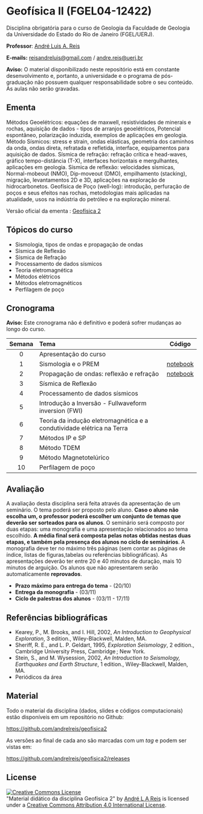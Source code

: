 # Geofísica II (FGEL04-12422)
Disciplina obrigatória para o curso de Geologia da Faculdade de Geologia da Universidade do Estado do Rio de Janeiro (FGEL/UERJ).

**Professor**: [André Luis A. Reis](https://www.pinga-lab.org/people/andre.html)

**E-mails:** reisandreluis@gmail.com / andre.reis@uerj.br

**Aviso:** O material disponibilizado neste repositório está em constante desenvolvimento e, portanto, a universidade e o programa de pós-graduação não possuem qualquer responsabilidade sobre o seu conteúdo. As aulas não serão gravadas.

## Ementa

Métodos Geoelétricos: equações de maxwell, resistividades de minerais e rochas, aquisição de dados - tipos de arranjos geoelétricos, Potencial espontâneo, polarização induzida, exemplos de aplicações em geologia. Método Sísmicos: stress e strain, ondas elásticas, geometria dos caminhos da onda, ondas direta, refratada e refletida, interface, equipamentos para aquisição de dados. Sísmica de refração: refração crítica e head-waves, gráfico tempo-distância (T-X), interfaces horizontais e mergulhantes, aplicações em geologia. Sísmica de reflexão: velocidades sísmicas, Normal-mobeout (NMO), Dip-moveout (DMO), empilhamento (stacking), migração, levantamentos 2D e 3D, aplicações na exploração de hidrocarbonetos. Geofísica de Poço (well-log): introdução, perfuração de poços e seus efeitos nas rochas, metodologias mais aplicadas na atualidade, usos na indústria do petróleo e na exploração mineral.

Versão oficial da ementa : [Geofísica 2](http://www.ementario.uerj.br/ementa.php?cdg_disciplina=12422)

## Tópicos do curso

* Sismologia, tipos de ondas e propagação de ondas
* Sísmica de Reflexão
* Sísmica de Refração
* Processamento de dados sísmicos
* Teoria eletromagnética
* Métodos elétricos
* Métodos eletromagnéticos
* Perfilagem de poço

## Cronograma

**Aviso:** Este cronograma não é definitivo e poderá sofrer mudanças ao longo do curso.

Semana | Tema                                 | Código |
|:------:|:-------------------------------------|:-------:|
| 0    | Apresentação do curso |    |
| 1    | Sismologia e o PREM  | [notebook](https://nbviewer.org/github/andrelreis/geofisica2/blob/main/Content/codes/aula_1/1.%20Reference_Model_Earth.ipynb) |
| 2    | Propagação de ondas: reflexão e refração  |[notebook](https://github.com/andrelreis/geofisica2/blob/main/Content/codes/aula_2/1.%20FDWave_reflection_refraction.ipynb) |
| 3    | Sísmica de Reflexão | |
| 4    | Processamento de dados sísmicos |  |
| 5    | Introdução a Inversão - Fullwaveform inversion (FWI)   | |
| 6    | Teoria da indução eletromagnética e a condutividade elétrica na Terra | |
| 7    | Métodos IP e SP  | |
| 8    | Método TDEM | |
| 9    | Método Magnetotelúrico| |
| 10   | Perfilagem de poço | |

## Avaliação

A avaliação desta disciplina será feita através da apresentação de um seminário.
O tema poderá ser proposto pelo aluno. **Caso o aluno não escolha um, o professor
poderá escolher um conjunto de temas que deverão ser sorteados para os alunos**.
O seminário será composto por duas etapas: uma monografia e uma apresentação
relacionados ao tema escolhido. **A média final será composta pelas notas obtidas
nestas duas etapas, e também pela presença dos alunos no ciclo de seminários**.
A monografia deve ter no máximo três páginas (sem contar as páginas de índice,
listas de figuras,tabelas ou referências bibliográficas). As apresentações
deverão ter entre 20 e 40 minutos de duração, mais 10 minutos de arguição.
Os alunos que não apresentarem serão automaticamente **reprovados**.

- **Prazo máximo para entrega do tema** - (20/10)
- **Entrega da monografia** - (03/11)
- **Ciclo de palestras dos alunos** - (03/11 - 17/11)

## Referências bibliográficas

* Kearey, P., M. Brooks, and I. Hill, 2002, *An Introduction to Geophysical Exploration*, 3 edition., Wiley-Blackwell, Malden, MA.
* Sheriff, R. E., and L. P. Geldart, 1995, *Exploration Seismology*, 2 edition., Cambridge University Press, Cambridge ; New York.
* Stein, S., and M. Wysession, 2002, *An Introduction to Seismology, Earthquakes and Earth Structure*, 1 edition., Wiley-Blackwell, Malden, MA.
* Periódicos da área

## Material

Todo o material da disciplina (dados, slides e códigos computacionais) estão disponíveis em um repositório no Github:

https://github.com/andrelreis/geofisica2

As versões ao final de cada ano são marcadas com um *tag* e podem ser vistas em:

https://github.com/andrelreis/geofisica2/releases


## License

<a rel="license" href="http://creativecommons.org/licenses/by/4.0/"><img alt="Creative Commons License" style="border-width:0" src="https://i.creativecommons.org/l/by/4.0/88x31.png" /></a><br /><span xmlns:dct="http://purl.org/dc/terms/" href="http://purl.org/dc/dcmitype/Text" property="dct:title" rel="dct:type">"Material didático da disciplina Geofísica 2"</span>
by <a xmlns:cc="http://creativecommons.org/ns#" href="https://github.com/andrelreis/geofisica2" property="cc:attributionName" rel="cc:attributionURL">André L A Reis</a> is licensed under a <a rel="license" href="http://creativecommons.org/licenses/by/4.0/">Creative Commons Attribution 4.0 International License</a>.
